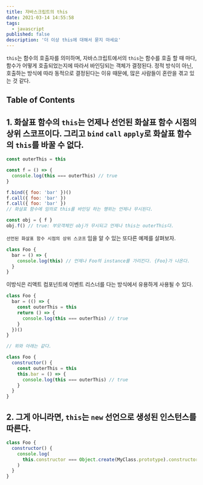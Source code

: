 ```yaml
---
title: 자바스크립트의 this
date: 2021-03-14 14:55:58
tags:
  - javascript
published: false
description: '더 이상 this에 대해서 묻지 마세요'
---
```


`this`는 함수의 호출자를 의미하며, 자바스크립트에서의 `this`는 함수를 호출 할 때 마다, 함수가 어떻게 호출되었는지에 따라서 바인딩되는 객체가 결정된다. 정적 방식이 아닌, 호출하는 방식에 따라 동적으로 결정된다는 이유 때문에, 많은 사람들이 혼란을 겪고 있는 것 같다.

## Table of Contents

## 1. 화살표 함수의 `this`는 언제나 선언된 화살표 함수 시점의 상위 스코프이다. 그리고 `bind` `call` `apply`로 화살표 함수의 `this`를 바꿀 수 없다.

```javascript
const outerThis = this

const f = () => {
  console.log(this === outerThis) // true
}
```

```javascript
f.bind({ foo: 'bar' })()
f.call({ foo: 'bar' })
f.call({ foo: 'bar' })
// 화살표 함수에 임의로 this를 바인딩 하는 행위는 언제나 무시된다.
```

```javascript
const obj = { f }
obj.f() // true: 부모객체인 obj가 무시되고 언제나 this는 outerThis다.
```

`선언된 화살표 함수 시점의 상위 스코프` 임을 알 수 있는 또다른 예제를 살펴보자.

```javascript
class Foo {
  bar = () => {
    console.log(this) // 언제나 Foo의 instance를 가리킨다. {Foo}가 나온다.
  }
}
```

이방식은 리액트 컴포넌트에 이벤트 리스너를 다는 방식에서 유용하게 사용될 수 있다.

```javascript
class Foo {
  bar = (() => {
    const outerThis = this
    return () => {
      console.log(this === outerThis) // true
    }
  })()
}

// 위와 아래는 같다.

class Foo {
  constructor() {
    const outerThis = this
    this.bar = () => {
      console.log(this === outerThis) // true
    }
  }
}
```

## 2. 그게 아니라면, `this`는 `new` 선언으로 생성된 인스턴스를 따른다.

```javascript
class Foo {
  constructor() {
    console.log(
      this.constructor === Object.create(MyClass.prototype).constructor,
    )
  }
}
```
